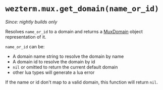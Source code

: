 # `wezterm.mux.get_domain(name_or_id)`

*Since: nightly builds only*

Resolves `name_or_id` to a domain and returns a
[MuxDomain](../MuxDomain/index.md) object representation of it.

`name_or_id` can be:

* A domain name string to resolve the domain by name
* A domain id to resolve the domain by id
* `nil` or omitted to return the current default domain
* other lua types will generate a lua error

If the name or id don't map to a valid domain, this function will return `nil`.


